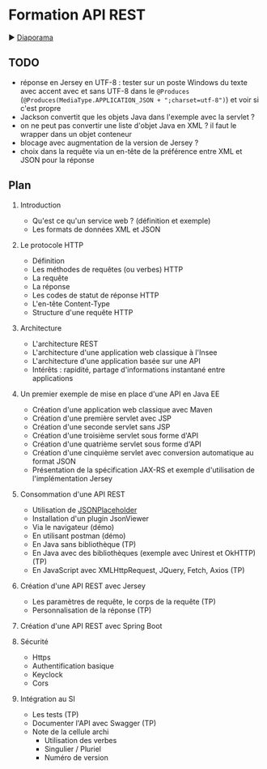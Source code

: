 # Formation API REST

:arrow_forward: [Diaporama](https://gaetan-varlet.github.io/formation-api-rest/)

## TODO

- réponse en Jersey en UTF-8 : tester sur un poste Windows du texte avec accent avec et sans UTF-8 dans le `@Produces` (`@Produces(MediaType.APPLICATION_JSON + ";charset=utf-8")`) et voir si c'est propre
- Jackson convertit que les objets Java dans l'exemple avec la servlet ?
- on ne peut pas convertir une liste d'objet Java en XML ? il faut le wrapper dans un objet conteneur
- blocage avec augmentation de la version de Jersey ?
- choix dans la requête via un en-tête de la préférence entre XML et JSON pour la réponse

## Plan

1. Introduction
	- Qu'est ce qu'un service web ? (définition et exemple)
    - Les formats de données XML et JSON

2. Le protocole HTTP
    - Définition
    - Les méthodes de requêtes (ou verbes) HTTP
    - La requête
    - La réponse
    - Les codes de statut de réponse HTTP
    - L'en-tête Content-Type
    - Structure d'une requête HTTP

3. Architecture 
    - L'architecture REST
    - L'architecture d'une application web classique à l'Insee
    - L'architecture d'une application basée sur une API
    - Intérêts : rapidité, partage d'informations instantané entre applications
    
4. Un premier exemple de mise en place d'une API en Java EE
    - Création d'une application web classique avec Maven
    - Création d'une première servlet avec JSP
    - Création d'une seconde servlet sans JSP
    - Création d'une troisième servlet sous forme d'API
    - Création d'une quatrième servlet sous forme d'API
    - Création d'une cinquième servlet avec conversion automatique au format JSON
    - Présentation de la spécification JAX-RS et exemple d'utilisation de l'implémentation Jersey

5. Consommation d'une API REST
    - Utilisation de [JSONPlaceholder](https://jsonplaceholder.typicode.com/)
    - Installation d'un plugin JsonViewer
    - Via le navigateur (démo)
    - En utilisant postman (démo)
    - En Java sans bibliothèque (TP)
    - En Java avec des bibliothèques (exemple avec Unirest et OkHTTP) (TP)
    - En JavaScript avec XMLHttpRequest, JQuery, Fetch, Axios (TP)

6. Création d'une API REST avec Jersey
    - Les paramètres de requête, le corps de la requête (TP)
    - Personnalisation de la réponse (TP)

7. Création d'une API REST avec Spring Boot

8. Sécurité
    - Https
    - Authentification basique
    - Keyclock
    - Cors

9. Intégration au SI
    - Les tests (TP)
    - Documenter l'API avec Swagger (TP)
    - Note de la cellule archi
        - Utilisation des verbes
        - Singulier / Pluriel
        - Numéro de version